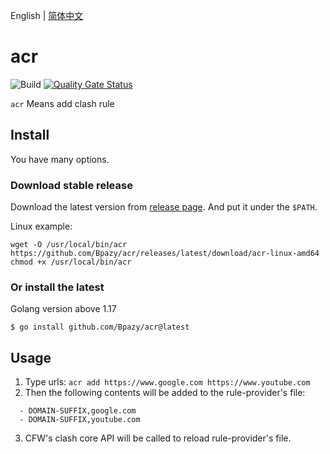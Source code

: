 English | [简体中文](./README-zh_CN.md)

# acr
![Build](https://github.com/Bpazy/acr/workflows/Build/badge.svg)
[![Quality Gate Status](https://sonarcloud.io/api/project_badges/measure?project=Bpazy_acr&metric=alert_status)](https://sonarcloud.io/dashboard?id=Bpazy_acr)

`acr` Means add clash rule

## Install
You have many options.

### Download stable release
Download the latest version from [release page](https://github.com/Bpazy/acr/releases). And put it under the `$PATH`.

Linux example:
```shell
wget -O /usr/local/bin/acr https://github.com/Bpazy/acr/releases/latest/download/acr-linux-amd64
chmod +x /usr/local/bin/acr
```

### Or install the latest
Golang version above 1.17
```shell
$ go install github.com/Bpazy/acr@latest
```

## Usage
1. Type urls: `acr add https://www.google.com https://www.youtube.com`
2. Then the following contents will be added to the rule-provider's file:
```
  - DOMAIN-SUFFIX,google.com
  - DOMAIN-SUFFIX,youtube.com
```
3. CFW's clash core API will be called to reload rule-provider's file.
